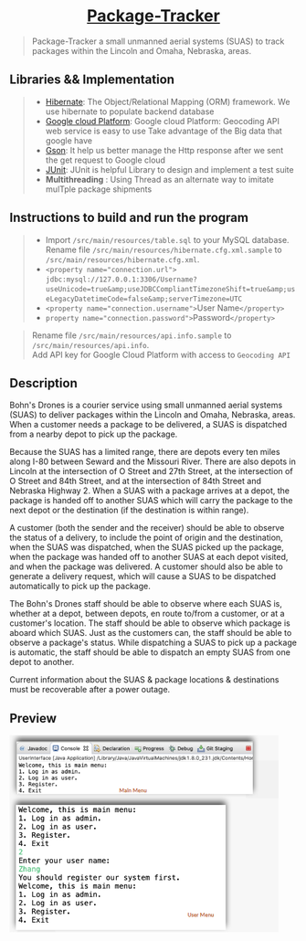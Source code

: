 <h1 align="center"><a href="https://github.com/zhuxinyishcn/package-tracker" target="_blank">Package-Tracker</a></h1>

> Package-Tracker a  small unmanned aerial systems (SUAS) to track packages within the Lincoln and Omaha, Nebraska, areas. 
## Libraries && Implementation
>- [Hibernate](https://hibernate.org/orm/): The Object/Relational Mapping (ORM) framework. We use hibernate to populate backend database    
> - [Google cloud Platform](https://cloud.google.com/): Google cloud Platform: Geocoding API web service is easy to use Take advantage of the Big data that google have   
> - [Gson](https://sites.google.com/site/gson/gson-user-guide):  It help us better manage the Http response after we sent the get request to Google cloud  
>  - [JUnit](https://junit.org/junit5/): JUnit is helpful Library to design and implement a test suite  
>  - __Multithreading__ :  Using Thread as an alternate way to imitate mulTple package shipments 
##  Instructions to build and run the program

>- Import `/src/main/resources/table.sql` to your MySQL database.
Rename file `/src/main/resources/hibernate.cfg.xml.sample` to `/src/main/resources/hibernate.cfg.xml`.   
>  - `<property name="connection.url"> jdbc:mysql://127.0.0.1:3306/Username?useUnicode=true&amp;useJDBCCompliantTimezoneShift=true&amp;useLegacyDatetimeCode=false&amp;serverTimezone=UTC`       
>  - `<property name="connection.username">`User Name`</property>`    
>  -  `property name="connection.password">`Password`</property>`    
    
>Rename file `/src/main/resources/api.info.sample` to `/src/main/resources/api.info`.   
> Add API key for Google Cloud Platform with access to `Geocoding API`
##  Description

Bohn's Drones is a courier service using small unmanned aerial systems (SUAS)
to deliver packages within the Lincoln and Omaha, Nebraska, areas.  When a
customer needs a package to be delivered, a SUAS is dispatched from a nearby
depot to pick up the package.

Because the SUAS has a limited range, there are depots every ten miles along
I-80 between Seward and the Missouri River.  There are also depots in
Lincoln at the intersection of O Street and 27th Street, at the intersection of
O Street and 84th Street, and at the intersection of 84th Street and Nebraska
Highway 2.  When a SUAS with a package arrives at a depot, the package is
handed off to another SUAS which will carry the package to the next depot or
the destination (if the destination is within range).

A customer (both the sender and the receiver) should be able to observe the
status of a delivery, to include the point of origin and the destination,
when the SUAS was dispatched, when the SUAS picked up the package, when the
package was handed off to another SUAS at each depot visited, and when the
package was delivered.  A customer should also be able to generate a delivery
request, which will cause a SUAS to be dispatched automatically to pick up the
package.

The Bohn's Drones staff should be able to observe where each SUAS is, whether
at a depot, between depots, en route to/from a customer, or at a customer's
location.  The staff should be able to observe which package is aboard which
SUAS.  Just as the customers can, the staff should be able to observe a
package's status.  While dispatching a SUAS to pick up a package is automatic,
the staff should be able to dispatch an empty SUAS from one depot to another.

Current information about the SUAS & package locations & destinations must be
recoverable after a power outage.

## Preview
![Preview](./presentation/Preview.PNG)